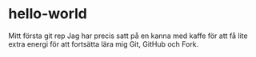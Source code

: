 # hello-world
Mitt första git rep
Jag har precis satt på en kanna med kaffe för att få lite extra energi för att fortsätta lära mig Git, GitHub och Fork.
